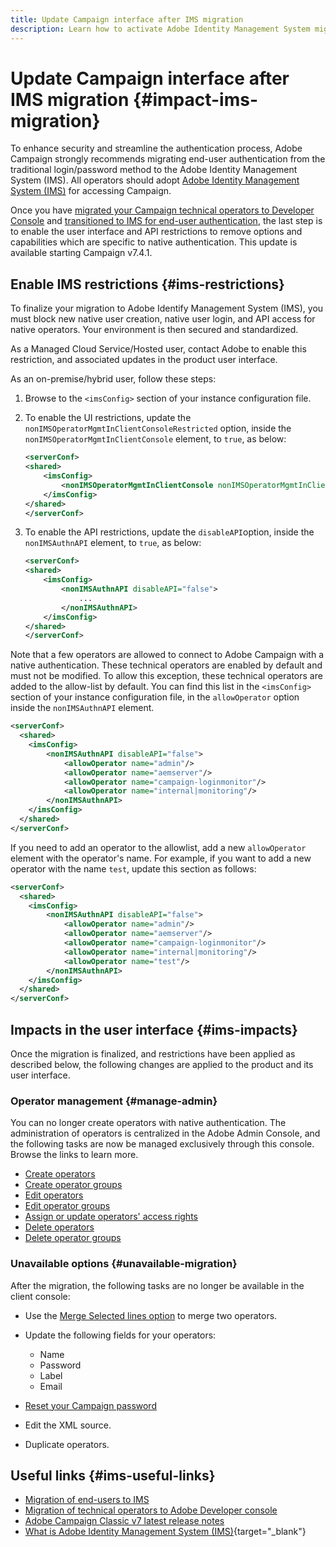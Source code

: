 ```yaml
---
title: Update Campaign interface after IMS migration
description: Learn how to activate Adobe Identity Management System migration interface impacts
---
```

# Update Campaign interface after IMS migration {#impact-ims-migration}

To enhance security and streamline the authentication process, Adobe Campaign strongly recommends migrating end-user authentication from the traditional login/password method to the Adobe Identity Management System (IMS). All operators should adopt [Adobe Identity Management System (IMS)](https://helpx.adobe.com/enterprise/using/identity.html) for accessing Campaign.

Once you have [migrated your Campaign technical operators to Developer Console](ims-migration.md) and [transitioned to IMS for end-user authentication](migrate-users-to-ims.md), the last step is to enable the user interface and API restrictions to remove options and capabilities which are specific to native authentication. This update is available starting Campaign v7.4.1.

## Enable IMS restrictions {#ims-restrictions}

To finalize your migration to Adobe Identify Management System (IMS), you must block new native user creation, native user login, and API access for native operators. Your environment is then secured and standardized.

As a Managed Cloud Service/Hosted user, contact Adobe to enable this restriction, and associated updates in the product user interface.

As an on-premise/hybrid user, follow these steps:

1. Browse to the `<imsConfig>` section of your instance configuration file.
1. To enable the UI restrictions, update the `nonIMSOperatorMgmtInClientConsoleRestricted` option, inside the `nonIMSOperatorMgmtInClientConsole` element, to `true`, as below:


    ```xml
    <serverConf>
    <shared>
        <imsConfig>
            <nonIMSOperatorMgmtInClientConsole nonIMSOperatorMgmtInClientConsoleRestricted="true"/>
        </imsConfig>
    </shared>
    </serverConf>
    ```

1. To enable the API restrictions, update the `disableAPI`option, inside the `nonIMSAuthnAPI` element, to `true`, as below:

    ```xml
    <serverConf>
    <shared>
        <imsConfig>
            <nonIMSAuthnAPI disableAPI="false">
                ...
            </nonIMSAuthnAPI>
        </imsConfig>
    </shared>
    </serverConf>
    ```

Note that a few operators are allowed to connect to Adobe Campaign with a native authentication. These technical operators are enabled by default and must not be modified. To allow this exception, these technical operators are added to the allow-list by default. You can find this list in the `<imsConfig>` section of your instance configuration file, in the `allowOperator` option inside the `nonIMSAuthnAPI` element.

```xml
<serverConf>
  <shared>
    <imsConfig>
        <nonIMSAuthnAPI disableAPI="false">
            <allowOperator name="admin"/>
            <allowOperator name="aemserver"/>
            <allowOperator name="campaign-loginmonitor"/>
            <allowOperator name="internal|monitoring"/>
        </nonIMSAuthnAPI>
    </imsConfig>
  </shared>
</serverConf>
```

If you need to add an operator to the allowlist, add a new `allowOperator` element with the operator's name. For example, if you want to add a new operator with the name `test`, update this section as follows:

```xml
<serverConf>
  <shared>
    <imsConfig>
        <nonIMSAuthnAPI disableAPI="false">
            <allowOperator name="admin"/>
            <allowOperator name="aemserver"/>
            <allowOperator name="campaign-loginmonitor"/>
            <allowOperator name="internal|monitoring"/>
            <allowOperator name="test"/>
        </nonIMSAuthnAPI>
    </imsConfig>
  </shared>
</serverConf>
```

## Impacts in the user interface {#ims-impacts}

Once the migration is finalized, and restrictions have been applied as described below, the following changes are applied to the product and its user interface.

### Operator management {#manage-admin}

You can no longer create operators with native authentication. The administration of operators is centralized in the Adobe Admin Console, and the following tasks are now be managed exclusively through this console. Browse the links to learn more.

* [Create operators](https://helpx.adobe.com/enterprise/using/manage-users-individually.html#_blank)
* [Create operator groups](https://helpx.adobe.com/enterprise/using/user-groups.html#Createusergroups)
* [Edit operators](https://helpx.adobe.com/ie/enterprise/using/manage-users-individually.html)
* [Edit operator groups](https://helpx.adobe.com/enterprise/using/user-groups.html#Editusergroups)
* [Assign or update operators' access rights](https://helpx.adobe.com/enterprise/using/manage-permissions-and-roles.html)
* [Delete operators](https://helpx.adobe.com/enterprise/using/manage-users-individually.html#_blank)
* [Delete operator groups](https://helpx.adobe.com/enterprise/using/user-groups.html#Removeusergroups)

### Unavailable options {#unavailable-migration}

After the migration, the following tasks are no longer be available in the client console:

* Use the [Merge Selected lines option](../../platform/using/updating-data.md#merge-data) to merge two operators.

* Update the following fields for your operators:
    * Name
    * Password
    * Label
    * Email

* [Reset your Campaign password](../../production/using/lost-password.md)

* Edit the XML source.

* Duplicate operators.


## Useful links {#ims-useful-links}

* [Migration of end-users to IMS](migrate-users-to-ims.md)
* [Migration of technical operators to Adobe Developer console](ims-migration.md)
* [Adobe Campaign Classic v7 latest release notes](../../rn/using/latest-release.md)
* [What is Adobe Identity Management System (IMS)](https://helpx.adobe.com/enterprise/using/identity.html){target="_blank"}

